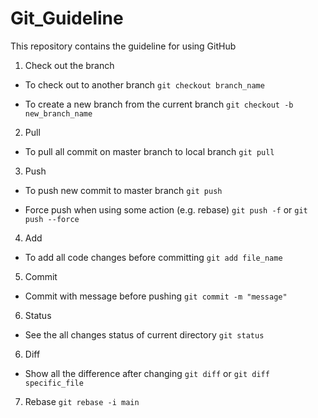 # Git_Guideline
This repository contains the guideline for using GitHub


1. Check out the branch
- To check out to another branch
`git checkout branch_name`

- To create a new branch from the current branch
`git checkout -b new_branch_name`

2. Pull
- To pull all commit on master branch to local branch
`git pull`

3. Push
- To push new commit to master branch
`git push`

- Force push when using some action (e.g. rebase)
`git push -f` or `git push --force`

4. Add
- To add all code changes before committing
`git add file_name`

5. Commit
- Commit with message before pushing
`git commit -m "message"`

6. Status
- See the all changes status of current directory
`git status`

6. Diff
- Show all the difference after changing
`git diff` or `git diff specific_file`

7. Rebase 
`git rebase -i main`
